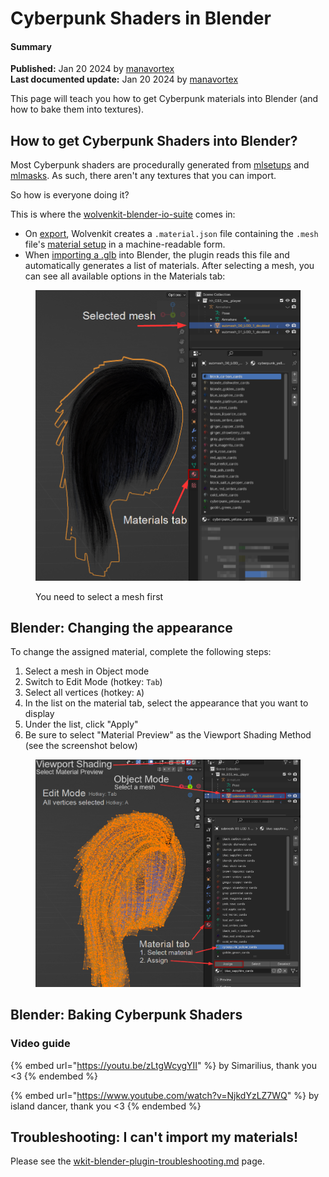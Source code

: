 # Cyberpunk Shaders in Blender

#### Summary

**Published:** Jan 20 2024 by [manavortex](https://app.gitbook.com/u/NfZBoxGegfUqB33J9HXuCs6PVaC3 "mention")\
**Last documented update:** Jan 20 2024 by [manavortex](https://app.gitbook.com/u/NfZBoxGegfUqB33J9HXuCs6PVaC3 "mention")

This page will teach you how to get Cyberpunk materials into Blender (and how to bake them into textures).&#x20;

## How to get Cyberpunk Shaders into Blender?

Most Cyberpunk shaders are procedurally generated from [mlsetups](multilayered/#what-is-the-mlsetup) and [mlmasks](multilayered/#what-is-the-mlmask). As such, there aren't any textures that you can import.&#x20;

So how is everyone doing it?

This is where the [wolvenkit-blender-io-suite](../modding-tools/wolvenkit-blender-io-suite/ "mention") comes in:&#x20;

* On [export](../modding-tools/wolvenkit-blender-io-suite/wkit-blender-plugin-import-export.md#export-from-wolvenkit), Wolvenkit creates a `.material.json` file containing the `.mesh` file's [material setup](../files-and-what-they-do/3d-objects-.mesh-files/#material-assignment) in a machine-readable form.&#x20;
* When [importing a .glb](../modding-tools/wolvenkit-blender-io-suite/wkit-blender-plugin-import-export.md#importing-into-blender) into Blender, the plugin reads this file and automatically generates a list of materials. After selecting a mesh, you can see all available options in the Materials tab:

<figure><img src="../../.gitbook/assets/blender_materials_tab.png" alt=""><figcaption><p>You need to select a mesh first</p></figcaption></figure>

## Blender: Changing the appearance

To change the assigned material, complete the following steps:

1. Select a mesh in Object mode
2. Switch to Edit Mode (hotkey: `Tab`)
3. Select all vertices (hotkey: `A`)
4. In the list on the material tab, select the appearance that you want to display
5. Under the list, click "Apply"
6. Be sure to select "Material Preview" as the Viewport Shading Method (see the screenshot below)

<figure><img src="../../.gitbook/assets/blender_select_material_new.png" alt=""><figcaption></figcaption></figure>

## Blender: Baking Cyberpunk Shaders

### Video guide

{% embed url="https://youtu.be/zLtgWcygYII" %}
by Simarilius, thank you <3&#x20;
{% endembed %}

{% embed url="https://www.youtube.com/watch?v=NjkdYzLZ7WQ" %}
by island dancer, thank you <3
{% endembed %}

## Troubleshooting: I can't import my materials!

Please see the [wkit-blender-plugin-troubleshooting.md](../modding-tools/wolvenkit-blender-io-suite/wkit-blender-plugin-troubleshooting.md "mention") page.
